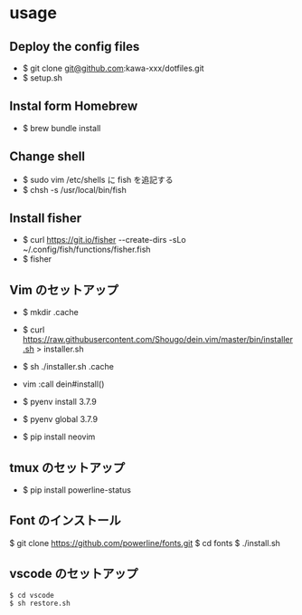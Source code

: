 # usage

## Deploy the config files
* $ git clone git@github.com:kawa-xxx/dotfiles.git
* $ setup.sh

## Instal form Homebrew
* $ brew bundle install

## Change shell
* $ sudo vim /etc/shells に fish を追記する
* $ chsh -s /usr/local/bin/fish

## Install fisher
* $ curl https://git.io/fisher --create-dirs -sLo ~/.config/fish/functions/fisher.fish
* $ fisher

## Vim のセットアップ
* $ mkdir .cache
* $ curl https://raw.githubusercontent.com/Shougo/dein.vim/master/bin/installer.sh > installer.sh
* $ sh ./installer.sh .cache
* vim :call dein#install()

* $ pyenv install 3.7.9
* $ pyenv global 3.7.9
* $ pip install neovim

## tmux のセットアップ
* $ pip install powerline-status

## Font のインストール
$ git clone https://github.com/powerline/fonts.git
$ cd fonts
$ ./install.sh

## vscode のセットアップ
```
$ cd vscode
$ sh restore.sh
```
